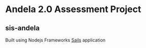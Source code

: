 # Andela 2.0 Assessment Project
## sis-andela

Built using Nodejs Frameworks [Sails](http://sailsjs.org) application
